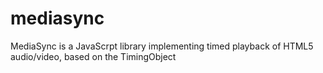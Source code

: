 # mediasync
MediaSync is a JavaScrpt library implementing timed playback of HTML5 audio/video, based on the TimingObject 
